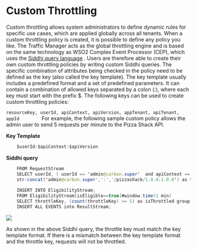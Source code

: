 # Custom Throttling

Custom throttling allows system administrators to define dynamic rules for specific use cases, which are applied globally across all tenants. When a custom throttling policy is created, it is possible to define any policy you like. The Traffic Manager acts as the global throttling engine and is based on the same technology as WSO2 Complex Event Processor (CEP), which uses the [Siddhi query language](https://docs.wso2.com/complex-event-processor/SiddhiQL+Guide+3.1) . Users are therefore able to create their own custom throttling policies by writing custom Siddhi queries. The specific combination of attributes being checked in the policy need to be defined as the key (also called the key template). The key template usually includes a predefined format and a set of predefined parameters. It can contain a combination of allowed keys separated by a colon (:), where each key must start with the prefix $. The following keys can be used to create custom throttling policies:

`resourceKey, userId, apiContext, apiVersion, appTenant, apiTenant, appId        `
For example, the following sample custom policy allows the admin user to send 5 requests per minute to the Pizza Shack API.

**Key Template**

``` java
    $userId:$apiContext:$apiVersion
```

**Siddhi query**

``` java
    FROM RequestStream
    SELECT userId, ( userId == 'admin@carbon.super'  and apiContext == '/pizzashack/1.0.0' and apiVersion == '1.0.0') AS isEligible ,
    str:concat('admin@carbon.super',':','/pizzashack/1.0.0:1.0.0') as throttleKey
     
    INSERT INTO EligibilityStream;
    FROM EligibilityStream[isEligible==true]#window.time(1 min)
    SELECT throttleKey, (count(throttleKey) >= 5) as isThrottled group by throttleKey
    INSERT ALL EVENTS into ResultStream;
```

![]({{base_path}}/assets/attachments/126563088/126563087.png)

As shown in the above Siddhi query, the throttle key must match the key template format. If there is a mismatch between the key template format and the throttle key, requests will not be throttled.
